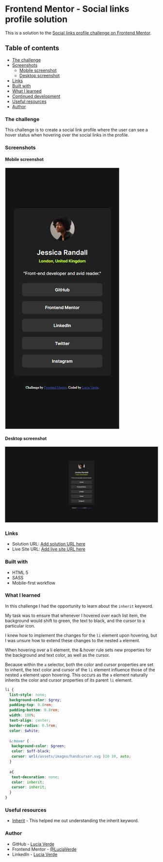 # Frontend Mentor - Social links profile solution

This is a solution to the [Social links profile challenge on Frontend Mentor](https://www.frontendmentor.io/challenges/social-links-profile-UG32l9m6dQ). 

## Table of contents
  - [The challenge](#the-challenge)
  - [Screenshots](#screenshots)
      - [Mobile screenshot](#mobile-screenshot)
      - [Desktop screenshot](#desktop-screenshot)
  - [Links](#links)
  - [Built with](#built-with)
  - [What I learned](#what-i-learned)
  - [Continued development](#continued-development)
  - [Useful resources](#useful-resources)
  - [Author](#author)

### The challenge

This challenge is to create a social link profile where the user can see a hover status when hovering over the social links in the profile.

### Screenshots

#### Mobile screenshot
![](./screenshots/mobile%20screenshot.png)

#### Desktop screenshot
![](./screenshots/desktop%20screenshot.png)


### Links

- Solution URL: [Add solution URL here](https://your-solution-url.com)
- Live Site URL: [Add live site URL here](https://your-live-site-url.com)

### Built with
- HTML 5 
- SASS
- Mobile-first workflow

### What I learned

In this challenge I had the opportunity to learn about the `inherit` keyword.

My task was to ensure that whenever I hovered over each list item, the background would shift to green, the text to black, and the cursor to a particular icon. 

I knew how to implement the changes for the `li` element upon hovering, but I was unsure how to extend these changes to the nested `a` element.

When hovering over a li element, the &:hover rule sets new properties for the background and text color, as well as the cursor.

Because within the `a` selector, both the color and cursor properties are set to inherit, the text color and cursor of the `li` element influence those of the nested `a` element upon hovering. This occurs as the `a` element naturally inherits the color and cursor properties of its parent `li` element.


```scss
li {
  list-style: none;
  background-color: $grey;
  padding-top: 0.8rem;
  padding-bottom: 0.8rem;
  width: 100%;
  text-align: center;
  border-radius: 0.5rem;
  color: $white;

  &:hover {
   background-color: $green;
   color: $off-black;
   cursor: url(/assets/images/handcursor.svg )10 10, auto;
  }

  a{
   text-decoration: none;
   color: inherit;
   cursor: inherit;
  }
}

```

### Useful resources

- [Inherit](https://developer.mozilla.org/en-US/docs/Web/CSS/inherit) - This helped me out understanding the inherit keyword. 

### Author

- GitHub - [Lucía Verde](https://github.com/LuciaVerde)
- Frontend Mentor - [@LuciaVerde](https://www.frontendmentor.io/profile/LuciaVerde)
- LinkedIn - [Lucía Verde](https://www.linkedin.com/in/luc%C3%ADa-verde-6bb9822b1/)
